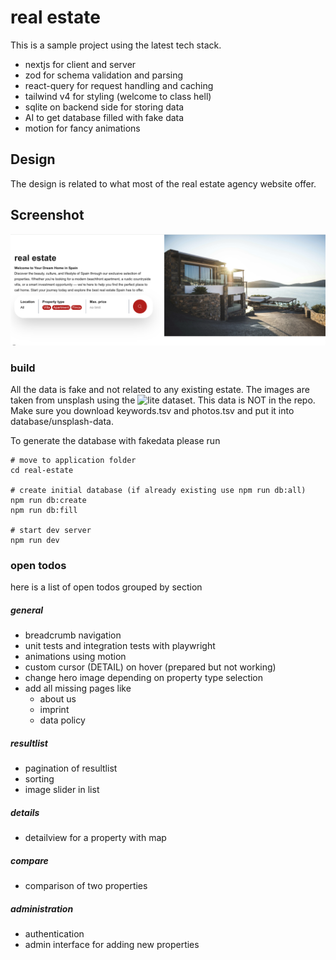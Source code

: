 # real estate

This is a sample project using the latest tech stack.

- nextjs for client and server
- zod for schema validation and parsing
- react-query for request handling and caching
- tailwind v4 for styling (welcome to class hell)
- sqlite on backend side for storing data
- AI to get database filled with fake data
- motion for fancy animations

## Design

The design is related to what most of the real estate agency website offer.

## Screenshot

![alt text](screens/overview.png)

### build

All the data is fake and not related to any existing estate. The images are taken from unsplash using the ![lite dataset](https://github.com/unsplash/datasets/tree/master).
This data is NOT in the repo. Make sure you download keywords.tsv and photos.tsv and put it into database/unsplash-data.

To generate the database with fakedata please run

```
# move to application folder
cd real-estate

# create initial database (if already existing use npm run db:all)
npm run db:create
npm run db:fill

# start dev server
npm run dev
```

### open todos

here is a list of open todos grouped by section

##### general

- breadcrumb navigation
- unit tests and integration tests with playwright
- animations using motion
- custom cursor (DETAIL) on hover (prepared but not working)
- change hero image depending on property type selection
- add all missing pages like
  - about us
  - imprint
  - data policy

##### resultlist

- pagination of resultlist
- sorting
- image slider in list

##### details

- detailview for a property with map

##### compare

- comparison of two properties

##### administration

- authentication
- admin interface for adding new properties
